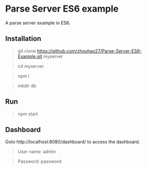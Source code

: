# Parse Server ES6 example

A parse server example in ES6.

## Installation

> git clone https://github.com/zhouhao27/Parse-Server-ES6-Example.git myserver

> cd myserver

> npm i

> mkdir db

## Run

> npm start

## Dashboard

Goto http://localhost:8080/dashboard/ to access the dashboard.

> User name: admin

> Password: password
